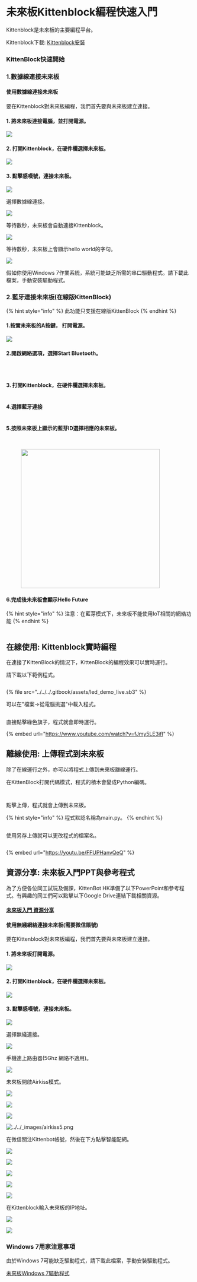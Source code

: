 # 未來板Kittenblock編程快速入門

Kittenblock是未來板的主要編程平台。

Kittenblock下載: [Kittenblock安裝](../../../programmingplatforms/kittenblock/an-zhuang-ban-kittenblock/kttenblockgreen.md)

### KittenBlock快速開始

### 1.數據線連接未來板

#### 使用數據線連接未來板

要在Kittenblock對未來板編程，我們首先要與未來板建立連接。

#### 1. 將未來板連接電腦，並打開電源。

![](https://kittenbothk.readthedocs.io/en/latest/_images/usb.png)

#### 2. 打開Kittenblock，在硬件欄選擇未來板。

![](https://kittenbothk.readthedocs.io/en/latest/_images/kittenblock11.png)

#### 3. 點擊感嘆號，連接未來板。

![](https://kittenbothk.readthedocs.io/en/latest/_images/kittenblock2.png)

選擇數據線連接。

![](https://kittenbothk.readthedocs.io/en/latest/_images/connect_usb.png)

等待數秒，未來板會自動連接Kittenblock。

![](https://kittenbothk.readthedocs.io/en/latest/_images/kittenblock31.png)

等待數秒，未來板上會顯示hello world的字句。

![](https://kittenbothk.readthedocs.io/en/latest/_images/kittenblock4.jpg)

假如你使用Windows 7作業系統，系統可能缺乏所需的串口驅動程式。請下載此檔案，手動安裝驅動程式。

### 2.藍牙連接未來板(在線版KittenBlock)

{% hint style="info" %}
此功能只支援在線版KittenBlock
{% endhint %}

#### 1.按實未來板的A按鍵， 打開電源。

![](https://kittenbothk.readthedocs.io/en/latest/_images/usb.png)

#### 2.開啟網絡選項，選擇Start Bluetooth。

<div><figure><img src="../../../.gitbook/assets/20250121_124054.jpg" alt=""><figcaption></figcaption></figure> <figure><img src="../../../.gitbook/assets/20250121_124119.jpg" alt=""><figcaption></figcaption></figure> <figure><img src="../../../.gitbook/assets/20250121_124131.jpg" alt=""><figcaption></figcaption></figure></div>

#### 3. 打開Kittenblock，在硬件欄選擇未來板。

<figure><img src="../../../.gitbook/assets/image (119).png" alt=""><figcaption></figcaption></figure>

#### 4.選擇藍牙連接

<figure><img src="../../../.gitbook/assets/image (120).png" alt=""><figcaption></figcaption></figure>

#### 5.按照未來板上顯示的藍芽ID選擇相應的未來板。

<div><figure><img src="../../../.gitbook/assets/image (121).png" alt=""><figcaption></figcaption></figure> <figure><img src="../../../.gitbook/assets/image (122).png" alt=""><figcaption></figcaption></figure> <figure><img src="../../../.gitbook/assets/20250121_124131.jpg" alt="" width="375"><figcaption></figcaption></figure></div>

#### 6.完成後未來板會顯示Hello Future

{% hint style="info" %}
注意：在藍芽模式下，未來板不能使用IoT相關的網絡功能
{% endhint %}

<figure><img src="../../../.gitbook/assets/20250121_125103.jpg" alt=""><figcaption></figcaption></figure>

## 在線使用: Kittenblock實時編程

在連接了KittenBlock的情況下，KittenBlock的編程效果可以實時運行。

請下載以下範例程式。

<figure><img src="../../../.gitbook/assets/image (33) (1).png" alt=""><figcaption></figcaption></figure>

{% file src="../../../.gitbook/assets/led_demo_live.sb3" %}

可以在"檔案->從電腦挑選"中載入程式。

<figure><img src="../../../.gitbook/assets/image (2) (1) (1) (1) (1) (1) (1) (1) (1) (1) (1) (1) (1) (1).png" alt=""><figcaption></figcaption></figure>

直接點擊綠色旗子，程式就會即時運行。

{% embed url="https://www.youtube.com/watch?v=fJmy5LE3ifI" %}

## 離線使用: 上傳程式到未來板

除了在線運行之外，亦可以將程式上傳到未來板離線運行。

在KittenBlock打開代碼模式，程式的積木會變成Python編碼。

<figure><img src="../../../.gitbook/assets/image (30) (1).png" alt=""><figcaption></figcaption></figure>

<figure><img src="../../../.gitbook/assets/image (36) (1).png" alt=""><figcaption></figcaption></figure>

點擊上傳，程式就會上傳到未來板。

{% hint style="info" %}
程式默認名稱為main.py。
{% endhint %}

<figure><img src="../../../.gitbook/assets/image (38).png" alt=""><figcaption></figcaption></figure>

使用另存上傳就可以更改程式的檔案名。

<figure><img src="../../../.gitbook/assets/image (37).png" alt=""><figcaption></figcaption></figure>

{% embed url="https://youtu.be/FFUPHanvQeQ" %}

## 資源分享: 未來板入門PPT與參考程式

為了方便各位同工試玩及備課，KittenBot HK準備了以下PowerPoint和參考程式。有興趣的同工們可以點擊以下Google Drive連結下載相關資源。

#### [未來板入門 資源分享](https://drive.google.com/drive/folders/1Hr3R63DSuIFj589QeIfEtEgAwYeVcnhi?usp=drive_link)

#### 使用無綫網絡連接未來板(需要微信賬號)

要在Kittenblock對未來板編程，我們首先要與未來板建立連接。

#### 1. 將未來板打開電源。

![](https://kittenbothk.readthedocs.io/en/latest/_images/usb.png)

#### 2. 打開Kittenblock，在硬件欄選擇未來板。

![](https://kittenbothk.readthedocs.io/en/latest/_images/kittenblock11.png)

#### 3. 點擊感嘆號，連接未來板。

![](https://kittenbothk.readthedocs.io/en/latest/_images/kittenblock2.png)

選擇無綫連接。

![](https://kittenbothk.readthedocs.io/en/latest/_images/connect_usb.png)

手機連上路由器(5Ghz 網絡不適用)。

![](https://kittenbothk.readthedocs.io/en/latest/_images/airkiss1.png)

未來板開啟Airkiss模式。

![](https://kittenbothk.readthedocs.io/en/latest/_images/airkiss2.png)

![](https://kittenbothk.readthedocs.io/en/latest/_images/airkiss3.png)

![](https://kittenbothk.readthedocs.io/en/latest/_images/airkiss4.png)

![../../\_images/airkiss5.png](https://kittenbothk.readthedocs.io/en/latest/_images/airkiss5.png)

在微信關注Kittenbot帳號，然後在下方點擊智能配網。

![](https://kittenbothk.readthedocs.io/en/latest/_images/airkiss6.png)

![](https://kittenbothk.readthedocs.io/en/latest/_images/airkiss7.png)

![](https://kittenbothk.readthedocs.io/en/latest/_images/airkiss8.png)

![](https://kittenbothk.readthedocs.io/en/latest/_images/airkiss9.png)

![](https://kittenbothk.readthedocs.io/en/latest/_images/airkiss10.png)

在Kittenblock輸入未來板的IP地址。

![](https://kittenbothk.readthedocs.io/en/latest/_images/airkiss11.png)

![](https://kittenbothk.readthedocs.io/en/latest/_images/airkiss12.png)

### Windows 7用家注意事項

由於Windows 7可能缺乏驅動程式，請下載此檔案，手動安裝驅動程式。

[未來板Windows 7驅動程式](https://drive.google.com/file/d/1Ldx1baDITzg-bHGvWpbgyQ0NdWDFdGD4/view?usp=sharing)
